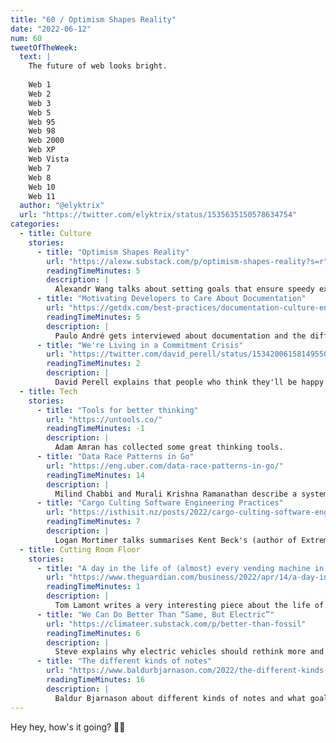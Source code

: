```yaml
---
title: "60 / Optimism Shapes Reality"
date: "2022-06-12"
num: 60
tweetOfTheWeek:
  text: |
    The future of web looks bright.
   
    Web 1  
    Web 2  
    Web 3  
    Web 5  
    Web 95  
    Web 98  
    Web 2000  
    Web XP  
    Web Vista  
    Web 7  
    Web 8  
    Web 10  
    Web 11  
  author: "@elyktrix"
  url: "https://twitter.com/elyktrix/status/1535635150578634754"
categories:
  - title: Culture
    stories:
      - title: "Optimism Shapes Reality"
        url: "https://alexw.substack.com/p/optimism-shapes-reality?s=r"
        readingTimeMinutes: 5
        description: |
          Alexandr Wang talks about setting goals that ensure speedy execution.
      - title: "Motivating Developers to Care About Documentation"
        url: "https://getdx.com/best-practices/documentation-culture-engineering"
        readingTimeMinutes: 5
        description: |
          Paulo André gets interviewed about documentation and the difference in compliance and commitment.
      - title: "We're Living in a Commitment Crisis"
        url: "https://twitter.com/david_perell/status/1534200615814955008"
        readingTimeMinutes: 2
        description: |
          David Perell explains that people who think they'll be happy without obligations will rather feel "adrift" and empty. "To achieve anything meaningful, you have to make a commitment."
  - title: Tech
    stories:
      - title: "Tools for better thinking"
        url: "https://untools.co/"
        readingTimeMinutes: -1
        description: |
          Adam Amran has collected some great thinking tools.
      - title: "Data Race Patterns in Go"
        url: "https://eng.uber.com/data-race-patterns-in-go/"
        readingTimeMinutes: 14
        description: |
          Milind Chabbi and Murali Krishna Ramanathan describe a system in place at Uber that detected over 2000 data races in 6 months in their Go codebase.
      - title: "Cargo Culting Software Engineering Practices"
        url: "https://isthisit.nz/posts/2022/cargo-culting-software-engineering-practices/"
        readingTimeMinutes: 7
        description: |
          Logan Mortimer talks summarises Kent Beck's (author of Extreme Programming) points in [an interview from 2019](https://softwareengineeringdaily.com/2019/08/28/facebook-engineering-process-with-kent-beck/) about software engineering practices.
  - title: Cutting Room Floor
    stories:
      - title: "A day in the life of (almost) every vending machine in the world"
        url: "https://www.theguardian.com/business/2022/apr/14/a-day-in-the-life-of-almost-every-vending-machine-in-the-world"
        readingTimeMinutes: 1
        description: |
          Tom Lamont writes a very interesting piece about the life of vending machines, their origins and how we humans perceive them.
      - title: "We Can Do Better Than “Same, But Electric”"
        url: "https://climateer.substack.com/p/better-than-fossil"
        readingTimeMinutes: 6
        description: |
          Steve explains why electric vehicles should rethink more and not make the same compromises as vehicles with combustion engines.
      - title: "The different kinds of notes"
        url: "https://www.baldurbjarnason.com/2022/the-different-kinds-of-notes/"
        readingTimeMinutes: 16
        description: |
          Baldur Bjarnason about different kinds of notes and what goals and concepts exist to help you find your perfect setup. _Thanks, Ted!_
---
```


Hey hey, how's it going? 🙌🏻

